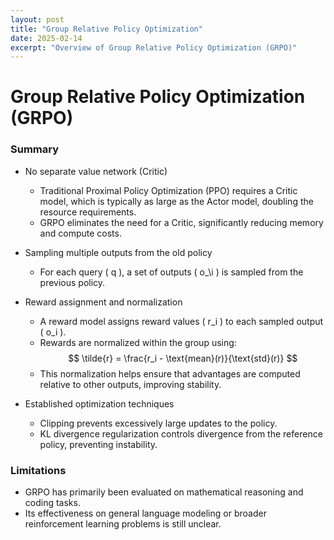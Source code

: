 ```yaml
---
layout: post
title: "Group Relative Policy Optimization"
date: 2025-02-14
excerpt: "Overview of Group Relative Policy Optimization (GRPO)"
---
```


# **Group Relative Policy Optimization (GRPO)**

### Summary
- No separate value network (Critic)
  - Traditional Proximal Policy Optimization (PPO) requires a Critic model, which is typically as large as the Actor model, doubling the resource requirements.
  - GRPO eliminates the need for a Critic, significantly reducing memory and compute costs.

- Sampling multiple outputs from the old policy
  - For each query \( q \), a set of outputs \( o_\i \) is sampled from the previous policy.

- Reward assignment and normalization
  - A reward model assigns reward values \( r\_i \) to each sampled output \( o\_i \).
  - Rewards are normalized within the group using:  
$$
\tilde{r} = \frac{r_i - \text{mean}(r)}{\text{std}(r)}
$$
  - This normalization helps ensure that advantages are computed relative to other outputs, improving stability.

- Established optimization techniques
  - Clipping prevents excessively large updates to the policy.
  - KL divergence regularization controls divergence from the reference policy, preventing instability.

### Limitations
- GRPO has primarily been evaluated on mathematical reasoning and coding tasks.
- Its effectiveness on general language modeling or broader reinforcement learning problems is still unclear.
